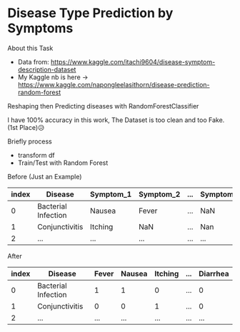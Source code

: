 # Disease Type Prediction by Symptoms

About this Task
- Data from: https://www.kaggle.com/itachi9604/disease-symptom-description-dataset
- My Kaggle nb is here -> https://www.kaggle.com/napongleelasithorn/disease-prediction-random-forest

Reshaping then Predicting diseases with RandomForestClassifier



I have 100% accuracy in this work, The Dataset is too clean and too Fake. (1st Place)😥 

Briefly process
- transform df
- Train/Test with Random Forest
 
Before (Just an Example)

|index|Disease|Symptom_1|Symptom_2|...|Symptom_17|
|---|---|---|---|---|---|
|0|Bacterial Infection| Nausea | Fever |...| NaN|
|1|Conjunctivitis| Itching | NaN | ...| Nan|
|2|...| ... | ...|...|...|

After 

|index| Disease | Fever | Nausea | Itching |...| Diarrhea |
|---|---|---|---|---|---|---|
|0|Bacterial Infection|1 |1| 0| ...| 0|
|1|Conjunctivitis|0|0|1|...|0|
|2|...|...|...|...|...|...|
